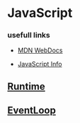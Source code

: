 # JavaScript

### usefull links

- [MDN WebDocs](https://developer.mozilla.org/en-US/docs/Web/JavaScript)

- [JavaScript Info](https://javascript.info/)

  

## [Runtime](runtime.md) 

## [EventLoop](eventloop.md)